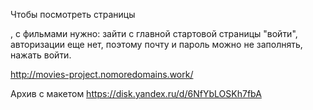 Чтобы посмотреть страницы <Main> <Login>, <Register> с фильмами нужно: 
зайти с главной стартовой страницы "войти", 
авторизации еще нет, поэтому почту и пароль можно не заполнять,
нажать войти.

http://movies-project.nomoredomains.work/
  
Архив с макетом https://disk.yandex.ru/d/6NfYbLOSKh7fbA
